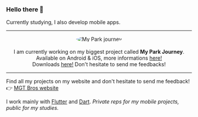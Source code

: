 ### Hello there 👋

Currently studying, I also develop mobile apps. 

---

<p align="center">
  <img src="https://my-park-journey.b-cdn.net/app-logo-basic-rounded.png?width=150" alt="My Park journey" style="border-radius: 50%;"><br><br>
  I am currently working on my biggest project called <b>My Park Journey</b>. Available on Android & iOS, more informations <a href="https://mgt-bros.com/myparkjourney">here!</a><br>
    Downloads <a href="https://mgt-bros.com/myparkjourney/downloads/">here!</a> Don't hesitate to send me feedbacks!
</p>

---

Find all my projects on my website and don't hesitate to send me feedback!  
👉 [MGT Bros website](https://mgt-bros.com)

I work mainly with [Flutter](https://flutter.dev/) and [Dart](https://dart.dev/). *Private reps for my mobile projects, public for my studies.*
